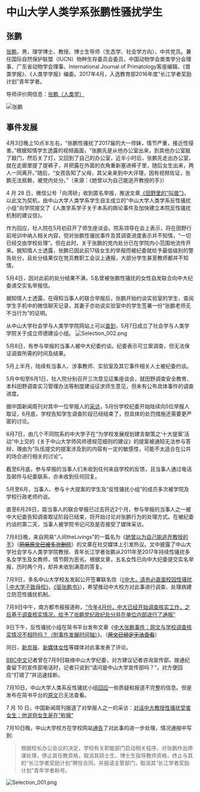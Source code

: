 # 中山大学人类学系张鹏性骚扰学生

## 张鹏

[张鹏](https://baike.baidu.com/item/%E5%BC%A0%E9%B9%8F/20421783)，男，理学博士、教授、博士生导师（生态学、社会学方向）、中共党员。兼任国际自然保护联盟（IUCN）物种生存委员会委员，中国动物学会兽类学分会理事、广东省动物学会理事、International Journal of Primatology客座编辑、《兽类学报》、《人类学学报》编委。2017年4月，入选教育部2016年度“长江学者奖励计划”青年学者。

导师评价网信息：[张鹏（人类学）](https://mysupervisor.org/viewtopic.php?t=47897&sid=61521deda30b6eb96b106739cbcbefd0)

![张鹏](https://i.loli.net/2018/07/09/5b436c0ec10f2.jpg)

## 事件发展

4月3日晚上10点半左右，“张鹏性骚扰了2017届的大一师妹，情节严重，接近性侵害。”根据知情学生透露的视频画面，“张鹏先是从他办公室出来，到其他办公室敲了敲门，然后关了灯，又回到了自己的办公室，近半小时后，张鹏先走出办公室，就在走廊里提了提裤子，并把露在外面的衣角重新塞进裤子里，随后女生出来，两人一同离开。”随后，“女孩告知了父母，其父亲来到中大评理，因有视频佐证，张鹏无法抵赖，被党内处分。”（来源：《她曾以为自己能逃开教授的手》）

4 月 28 日，微信公号「向湾硚」收到匿名举报，推送文章[《田野里的“叫兽”》](https://cmmei.github.io/Terminus/archive/2018/04/28/Zhong-Da-anthropology.html)，以此文为契机，由中山大学人类学系学生自主成立的“中山大学人类学系反性骚扰小组”向学院提交了《人类学系学子关于本系的舆论事件及加快建立本院反性骚扰机制的建议信》。

作为回应，社人院在5月初召开了师生座谈会。院系领导在会上表示，将在田野行前培训中纳入相关内容，但对张鹏性骚扰事件及其调查进度表示并不知情，“一切已经交由学校处理”。但在此时，关于张鹏的党内处分已在学院内小范围地流传开来。据知情人士透露，张鹏已因此前17级女生的举报而被纪委就给予最低级别的警告处分，且处分结果仅在党员教职工会议上通报，大部分学生甚至教师都并不知情。

5月4日，因对此前的处分结果不满，5名曾被张鹏性骚扰的女性自发联合向中大纪委递交实名举报信。

据知情人士透露，在得知当事人的联合举报后，张鹏开始约谈实验室的学生、查阅学生手机中的微信聊天记录，其妻子亦劝说实验室中的学生签署一份“张鹏老师无不当行为”的证明。

从中山大学社会学与人类学学院网站上可以[查到](http://ssa.sysu.edu.cn/article/2000)，5月7日成立了社会学与人类学学院关于成立师德建设小组。
![Selection_002.png](https://i.loli.net/2018/07/10/5b44d75e52b6a.png)

5月8日，有参与举报的当事人被中大纪委约谈。纪委表示可立案调查，但无法保证调查所需的时间及结果。

5月上半月，陆续有当事人、涉事教师、实验室及其它事件相关人士被纪委约谈。

5月中旬至6月1日，社人院分别召开三次意见征集座谈会，就田野调查安全教育、本科田野调查实习管理办法等制度建设征求师生意见，但未有公布具体事件的调查进度。

据中国新闻周刊对其中一位举报人的[采访](http://www.sohu.com/a/240240886_162522)，5月份学校纪委开始陆续向5位举报人取证，6月底，学校告知学生调查阶段已经结束了，但具体的处罚措施还需要更严密的讨论。

6月7日，由几个不同院系的中大学子在“为学校发展规划建言献策之‘十大提案’活动”中上交的《关于中山大学师风师德规范细则的建议》的提案被通知无法参与答辩，理由为“队伍提交的提案涉及到的内容有一定的敏感性，可能不太适合在公共的场合进行相关的讨论”。

截至6月底，参与举报的当事人们未收到任何来自学校的反馈，且当事人通过电话及邮件与纪委联系，亦未收到任何回复。

5月至6月，当事人、参与十大提案的学生及“反性骚扰小组”的成员多次被学院及学校行政老师约谈。

直至6月28日，距当事人的联合举报已过去将近2个月，参与举报的当事人之一被中大纪委告知调查取证阶段已结束，将开始讨论对张鹏行为的处理方式。在被纪委约谈的第二天，当事人被学院书记问及是否接受了媒体采访。

7月8日晚，来自网易“人间theLivings”的一篇名为《[她曾以为自己能逃开教授的手](https://cmmei.github.io/Terminus/archive/2018/07/08/SYSU-zhangpeng-harassment.html)》（~~[网易原文已被多次删除](https://mp.weixin.qq.com/s/G0JDXcRwq84tYV8k1fsA_w)~~）的文章在社交媒体上引发热议。文中披露了中山大学社会学与人类学学院教授、青年长江学者张鹏从2011年至2017年持续性骚扰多名女学生及女教师，情节颇为恶劣。根据文章，五名女性已向中大纪委提交实名举报，历时两个月，却并未收到满意的答复。

7月9日，多名中山大学校友发起公开签署联名信（[《中大，请务必直面校园性骚扰 \| 中大学子致母校》](https://cmmei.github.io/Terminus/archive/2018/07/09/MetooinSYSU.html)，[《驱张鹏书》](https://weibo.com/ttarticle/p/show?id=2309404260000833912315)），希望推动中大校方对此事进行调查、处理病建立防范性骚扰机制。

7月9日中午，南方都市报报道称，[“今年4月份，中大已经开始调查核实工作，之后基于调查核实情况，给予了张鹏党纪政纪处分并在单位内部进行了通报”](https://m.mp.oeeee.com/a/BAAFRD00002018070989478.html)

9日下午，反性骚扰小组在简书平台发布文章《[中大张鹏事件：网文与学校调查核实情况不相符吗？（附事件发展时间轴）](https://hackmd.io/s/ByCKQ8fm7)》。（~~[原文已锁定无法查看](https://www.jianshu.com/p/e0b65061af35)~~）

同日，[新京报](https://mp.weixin.qq.com/s/4bezvNxF20NxgcONDvhR_g)、[新媒体女性](http://gzxmtnx.com/news/2018-07-09-2b66b023eaf75078.html)等媒体对此事发表了评论。

[BBC中文](http://www.bbc.com/zhongwen/simp/chinese-news-44785265)记者曾在7月9日联络中山大学纪委，对方建议记者咨询宣传部。拨通纪委留下的宣传部电话时，记者只说到“请问是中山大学宣传部吗？”，对方便回应“打错了”并迅速挂断。

7月10日，中山大学人类系反性骚扰小组[回应](https://hackmd.io/s/S1xDyLfXX)一些质疑和报道不完整的信息。但是发布在简书平台的[原文](https://www.jianshu.com/p/8d4dba2b6ce3)已无法查看。

7 月 10 日，中国新闻周刊报道了对举报人之一的采访：[对话中大教授性骚扰受害女生：他说抱女生是在“称猴”](https://mp.weixin.qq.com/s/xBI__4C-YTFip-Ngbx2GnA)

7月10日晚，中山大学校方在学校网站[通告](http://www.sysu.edu.cn/2012/cn/sysunotice/32717.htm)了对此事的进一步处理，情况通报中写到:

> 根据校长办公会议的决定，学校有关职能部门启动相关程序，对张鹏作出停课处理，停止其任教资格，取消其硕士生、博士生指导教师资格，终止与其的“长江学者奖励计划”聘任合同，并报请主管部门，取消其“长江学者奖励计划”青年学者称号。

![Selection_001.png](https://i.loli.net/2018/07/10/5b44d44e4d182.png)
